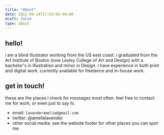 ```yaml
---
title: "About"
date: 2022-09-14T17:53:03-04:00
draft: false
type: about
---
```

## hello!

i am a blind illustrator working from the US east coast. i graduated from the Art Institute of Boston (now Lesley College of Art and Design) with a bachelor's in Illustration and minor in Design. i have experience in both print and digital work. currently available for freelance and in-house work. 

## get in touch!

these are the places i check for messages most often. feel free to contact me for work, or even just to say hi.
* email: `lavenderamelie@gmail.com` 
* twitter: @amelielavender
* other social media: see the website footer for other places you can spot me
